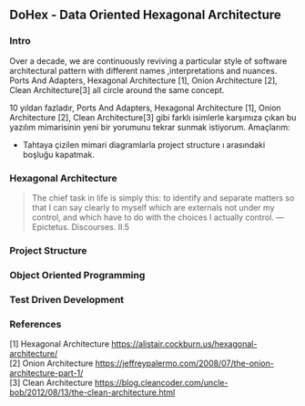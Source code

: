 ## DoHex - Data Oriented Hexagonal Architecture 

### Intro

Over a decade, we are continuously reviving a particular style of software architectural pattern with different names ,interpretations and nuances. Ports And Adapters, Hexagonal Architecture [1], Onion Architecture [2], Clean Architecture[3] all circle around the same concept.  
 
10 yıldan fazladır, Ports And Adapters, Hexagonal Architecture [1], Onion Architecture [2], Clean Architecture[3] gibi farklı isimlerle karşımıza çıkan bu yazılım mimarisinin yeni bir yorumunu tekrar sunmak istiyorum.
Amaçlarım:
* Tahtaya çizilen mimari diagramlarla project structure ı arasındaki boşluğu kapatmak.
  
### Hexagonal Architecture

> The chief task in life is simply this: to identify and separate matters so that I can say clearly to myself which are externals not under my control, and which have to do with the choices I actually control. — Epictetus. Discourses. II.5

### Project Structure

### Object Oriented Programming

### Test Driven Development

### References
[1] Hexagonal Architecture https://alistair.cockburn.us/hexagonal-architecture/  
[2] Onion Architecture https://jeffreypalermo.com/2008/07/the-onion-architecture-part-1/  
[3] Clean Architecture https://blog.cleancoder.com/uncle-bob/2012/08/13/the-clean-architecture.html  
<!--stackedit_data:
eyJoaXN0b3J5IjpbLTE1MzYxMDU4ODIsMTA3NjM5MDQ5OSwtMT
AxMDQ0MjE1OSw2ODkxOTI3MjQsLTg1MjA5NTMwNCw3MDk5ODYy
MjYsMzI2NDE4MTEsLTcyODg1MzEwMSwtMzgwMTQyODUxXX0=
-->
